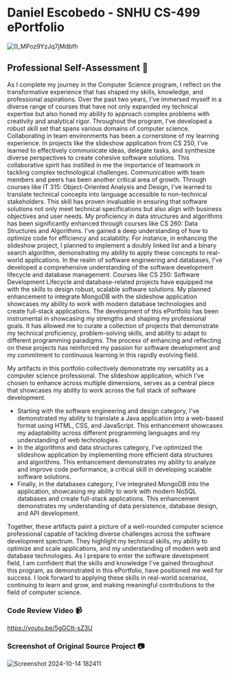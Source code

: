 # Daniel Escobedo - SNHU CS-499 ePortfolio 

![0_MPoz9YzJq7jMdbfh](https://github.com/user-attachments/assets/60fdc6a0-ab42-4b22-bdfe-0983e2a01914)

## Professional Self-Assessment :briefcase:

As I complete my journey in the Computer Science program, I reflect on the transformative experience that has shaped my skills, knowledge, and professional aspirations. Over the past two years, I've immersed myself in a diverse range of courses that have not only expanded my technical expertise but also honed my ability to approach complex problems with creativity and analytical rigor. Throughout the program, I've developed a robust skill set that spans various domains of computer science. Collaborating in team environments has been a cornerstone of my learning experience. In projects like the slideshow application from CS 250, I've learned to effectively communicate ideas, delegate tasks, and synthesize diverse perspectives to create cohesive software solutions. This collaborative spirit has instilled in me the importance of teamwork in tackling complex technological challenges. Communication with team members and peers has been another critical area of growth. Through courses like IT 315: Object-Oriented Analysis and Design, I've learned to translate technical concepts into language accessible to non-technical stakeholders. This skill has proven invaluable in ensuring that software solutions not only meet technical specifications but also align with business objectives and user needs.
My proficiency in data structures and algorithms has been significantly enhanced through courses like CS 260: Data Structures and Algorithms. I've gained a deep understanding of how to optimize code for efficiency and scalability. For instance, in enhancing the slideshow project, I planned to implement a doubly linked list and a binary search algorithm, demonstrating my ability to apply these concepts to real-world applications. In the realm of software engineering and databases, I've developed a comprehensive understanding of the software development lifecycle and database management. Courses like CS 250: Software Development Lifecycle and database-related projects have equipped me with the skills to design robust, scalable software solutions. My planned enhancement to integrate MongoDB with the slideshow application showcases my ability to work with modern database technologies and create full-stack applications. The development of this ePortfolio has been instrumental in showcasing my strengths and shaping my professional goals. It has allowed me to curate a collection of projects that demonstrate my technical proficiency, problem-solving skills, and ability to adapt to different programming paradigms. The process of enhancing and reflecting on these projects has reinforced my passion for software development and my commitment to continuous learning in this rapidly evolving field.

My artifacts in this portfolio collectively demonstrate my versatility as a computer science professional. The slideshow application, which I've chosen to enhance across multiple dimensions, serves as a central piece that showcases my ability to work across the full stack of software development.
- Starting with the software engineering and design category, I've demonstrated my ability to translate a Java application into a web-based format using HTML, CSS, and JavaScript. This enhancement showcases my adaptability across different programming languages and my understanding of web technologies.
- In the algorithms and data structures category, I've optimized the slideshow application by implementing more efficient data structures and algorithms. This enhancement demonstrates my ability to analyze and improve code performance, a critical skill in developing scalable software solutions.
- Finally, in the databases category, I've integrated MongoDB into the application, showcasing my ability to work with modern NoSQL databases and create full-stack applications. This enhancement demonstrates my understanding of data persistence, database design, and API development.
  
Together, these artifacts paint a picture of a well-rounded computer science professional capable of tackling diverse challenges across the software development spectrum. They highlight my technical skills, my ability to optimize and scale applications, and my understanding of modern web and database technologies.
As I prepare to enter the software development field, I am confident that the skills and knowledge I've gained throughout this program, as demonstrated in this ePortfolio, have positioned me well for success. I look forward to applying these skills in real-world scenarios, continuing to learn and grow, and making meaningful contributions to the field of computer science.

### Code Review Video :video_camera:
https://youtu.be/5gGCtt-sZ3U

### Screenshot of Original Source Project :camera:

![Screenshot 2024-10-14 182411](https://github.com/user-attachments/assets/773497af-f4e9-44e2-a8d2-9315ad2fe3e7)


